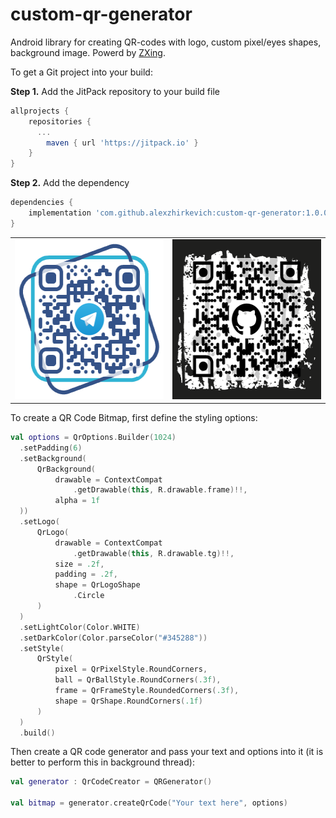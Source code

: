 # custom-qr-generator
Android library for creating QR-codes with logo, custom pixel/eyes shapes, background image. Powerd by <a href="https://github.com/zxing/zxing">ZXing</a>.

To get a Git project into your build:

<b>Step 1.</b> Add the JitPack repository to your build file
```gradle
allprojects {
    repositories {
      ...
        maven { url 'https://jitpack.io' }
    }
}
```
<b>Step 2.</b> Add the dependency
```gradle
dependencies {
    implementation 'com.github.alexzhirkevich:custom-qr-generator:1.0.0'
}
```
<table>
  <tr>
    <td><img src="./screenshots/telegram.bmp" width="256" height="256"></td>
    <td><img src="./screenshots/github.bmp" width="256" height="256"></td>
  </tr> 
<table>
  
To create a QR Code Bitmap, first define the styling options:
  
```kotlin
val options = QrOptions.Builder(1024)
  .setPadding(6)
  .setBackground(
      QrBackground(
          drawable = ContextCompat
              .getDrawable(this, R.drawable.frame)!!,
          alpha = 1f
  ))
  .setLogo(
      QrLogo(
          drawable = ContextCompat
              .getDrawable(this, R.drawable.tg)!!,
          size = .2f,
          padding = .2f,
          shape = QrLogoShape
              .Circle
      )
  )
  .setLightColor(Color.WHITE)
  .setDarkColor(Color.parseColor("#345288"))
  .setStyle(
      QrStyle(
          pixel = QrPixelStyle.RoundCorners,
          ball = QrBallStyle.RoundCorners(.3f),
          frame = QrFrameStyle.RoundedCorners(.3f),
          shape = QrShape.RoundCorners(.1f)
      )
  )
  .build()
```
Then create a QR code generator and pass your text and options into it (it is better to perform this in background thread):
  
```kotlin  
val generator : QrCodeCreator = QRGenerator()
  
val bitmap = generator.createQrCode("Your text here", options)
```


